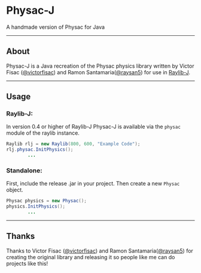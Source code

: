 # Physac-J
A handmade version of Physac for Java

<hr>

## About
Physac-J is a Java recreation of the Physac physics library written by Victor Fisac 
([@victorfisac](https://github.com/victorfisac)) and Ramon Santamaria([@raysan5](https://github.com/raysan5))
for use in [Raylib-J](https://github.com/CreedVI/Raylib-J).

<hr>

## Usage
### Raylib-J:
In version 0.4 or higher of Raylib-J Physac-J is available via the `physac` module of the raylib instance.
```java
Raylib rlj = new Raylib(800, 600, "Example Code");
rlj.physac.InitPhysics();
        ...
```

### Standalone:
First, include the release .jar in your project. Then create a new `Physac` object. 
```java
Physac physics = new Physac();
physics.InitPhysics();
        ...
```

<hr>

## Thanks
Thanks to Victor Fisac ([@victorfisac](https://github.com/victorfisac)) and Ramon Santamaria([@raysan5](https://github.com/raysan5))
for creating the original library and releasing it so people like me can do projects like this!
